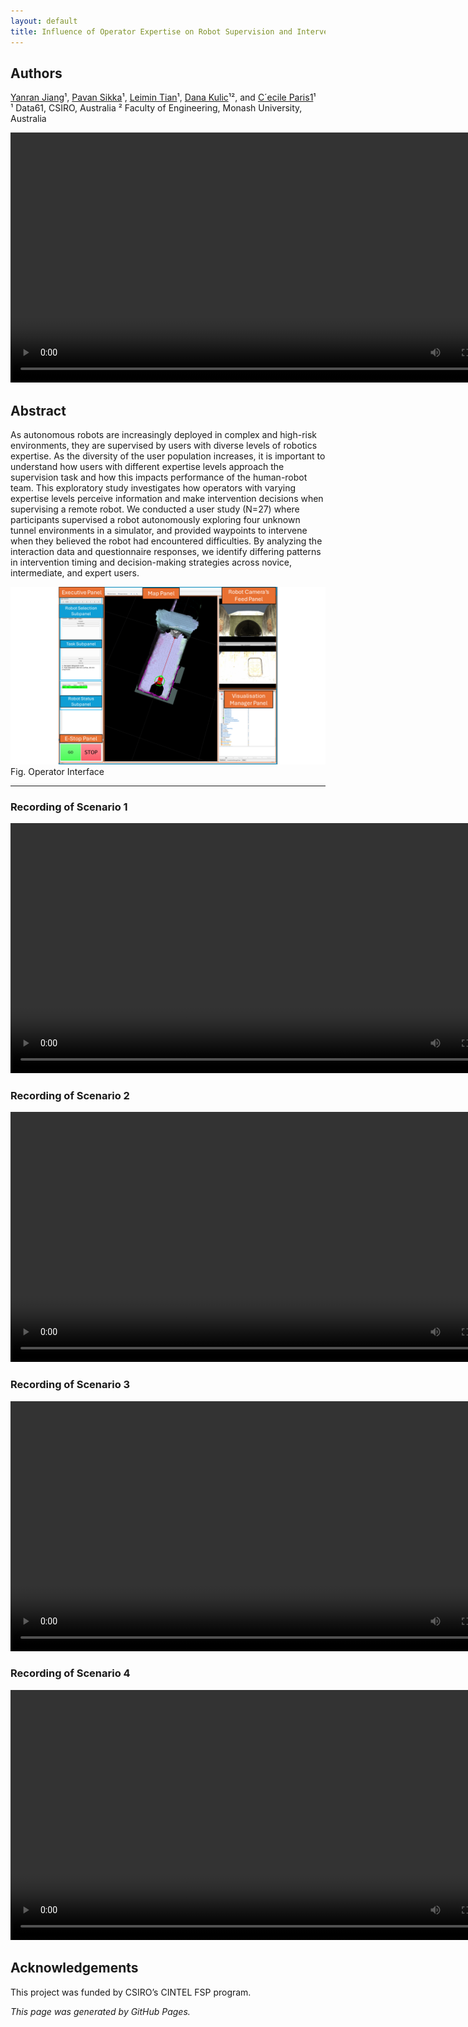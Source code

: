 ```yaml
---
layout: default
title: Influence of Operator Expertise on Robot Supervision and Intervention
---
```





## Authors
[Yanran Jiang](#)¹, [Pavan Sikka](#)¹, [Leimin Tian](#)¹, [Dana Kulic](#)¹², and [C´ecile Paris1](#)¹  
¹ Data61, CSIRO, Australia
² Faculty of Engineering, Monash University, Australia


<video controls width="800">
  <source src="assets/Operator_Expertise_video.mp4" type="video/mp4">
  Your browser does not support the video tag.
</video>


## Abstract
As autonomous robots are increasingly deployed in complex and high-risk environments, they are supervised by users with diverse levels of robotics expertise. As the diversity of the user population increases, it is important to understand how users with different expertise levels approach the supervision task and how this impacts performance of the human-robot team. This exploratory study investigates how operators with varying expertise levels perceive information and make intervention decisions when supervising a remote robot. We conducted a user study (N=27) where participants supervised a robot autonomously exploring four unknown tunnel environments in a simulator, and provided waypoints to intervene when they believed the robot had encountered difficulties. By analyzing the interaction data and questionnaire responses, we identify differing patterns in intervention timing and decision-making strategies across novice, intermediate, and expert users. 

![Fig. 1: Diagram of the proposed system.](assets/Fig_interface.png)
Fig. Operator Interface




---
### Recording of Scenario 1
<video controls width="800">
  <source src="assets/Recording of Scenario 1.mp4" type="video/mp4">
  Your browser does not support the video tag.
</video>

### Recording of Scenario 2
<video controls width="800">
  <source src="assets/Recording of Scenario 2.mp4" type="video/mp4">
  Your browser does not support the video tag.
</video>

### Recording of Scenario 3
<video controls width="800">
  <source src="assets/Recording of Scenario 3.mp4" type="video/mp4">
  Your browser does not support the video tag.
</video>

### Recording of Scenario 4
<video controls width="800">
  <source src="assets/Recording of Scenario 4.mp4" type="video/mp4">
  Your browser does not support the video tag.
</video>



## Acknowledgements
This project was funded by CSIRO’s CINTEL FSP program.

*This page was generated by GitHub Pages.*
